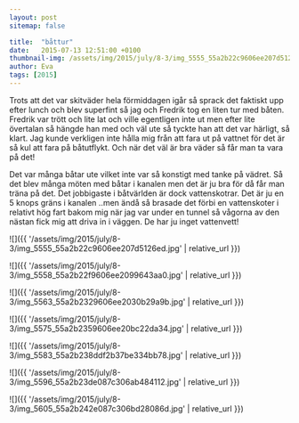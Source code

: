 ```yaml
---
layout: post
sitemap: false

title:  "båttur"
date:   2015-07-13 12:51:00 +0100
thumbnail-img: /assets/img/2015/july/8-3/img_5555_55a2b22c9606ee207d5126ed.jpg
author: Eva
tags: [2015]
---
```


Trots att det var skitväder hela förmiddagen igår så sprack det faktiskt upp efter lunch och blev superfint så jag och Fredrik tog en liten tur med båten. Fredrik var trött och lite lat och ville egentligen inte ut men efter lite övertalan så hängde han med och väl ute så tyckte han att det var härligt, så klart. Jag kunde verkligen inte hålla mig från att fara ut på vattnet för det är så kul att fara på båtutflykt. Och när det väl är bra väder så får man ta vara på det! 

Det var många båtar ute vilket inte var så konstigt med tanke på vädret. Så det blev många möten med båtar i kanalen men det är ju bra för då får man träna på det. Det jobbigaste i båtvärlden är dock vattenskotrar. Det är ju en 5 knops gräns i kanalen ..men ändå så brasade det förbi en vattenskoter i relativt hög fart bakom mig när jag var under en tunnel så vågorna av den nästan fick mig att driva in i väggen. De har ju inget vattenvett!

![]({{ '/assets/img/2015/july/8-3/img_5555_55a2b22c9606ee207d5126ed.jpg'  | relative_url }})

![]({{ '/assets/img/2015/july/8-3/img_5558_55a2b22f9606ee2099643aa0.jpg'  | relative_url }})

![]({{ '/assets/img/2015/july/8-3/img_5563_55a2b2329606ee2030b29a9b.jpg'  | relative_url }})

![]({{ '/assets/img/2015/july/8-3/img_5575_55a2b2359606ee20bc22da34.jpg'  | relative_url }})

![]({{ '/assets/img/2015/july/8-3/img_5583_55a2b238ddf2b37be334bb78.jpg'  | relative_url }})

![]({{ '/assets/img/2015/july/8-3/img_5596_55a2b23de087c306ab484112.jpg'  | relative_url }})

![]({{ '/assets/img/2015/july/8-3/img_5605_55a2b242e087c306bd28086d.jpg'  | relative_url }})

